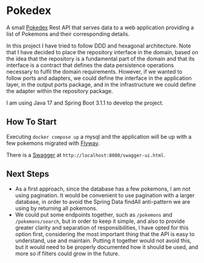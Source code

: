 # Pokedex
A small [Pokedex](https://www.pokemon.com/us/pokedex) Rest API that serves data to a web application providing a list of Pokemons and their corresponding details.

In this project I have tried to follow DDD and hexagonal architecture. Note that I have decided to place the repository 
interface in the domain, based on the idea that the repository is a fundamental part of the domain and that its 
interface is a contract that defines the data persistence operations necessary to fulfil the domain requirements. 
However, if we wanted to follow ports and adapters, we could define the interface in the application layer, 
in the output ports package, and in the infrastructure we could define the adapter within the repository package.

I am using Java 17 and Spring Boot 3.1.1 to develop the project.

## How To Start
Executing `docker compose up` a mysql and the application will be up with a few pokemons migrated with 
[Flyway](https://flywaydb.org/documentation/database/mysql#java-usage).

There is a [Swagger](https://swagger.io/) at `http://localhost:8080/swagger-ui.html`.

## Next Steps
- As a first approach, since the database has a few pokemons, I am not using pagination. It would be convenient to use 
pagination with a larger database, in order to avoid the Spring Data findAll anti-pattern we are using by returning all 
pokemons.
- We could put some endpoints together, such as `/pokemons` and `/pokemons/search`, but in order to keep it simple, 
and also to provide greater clarity and separation of responsibilities, I have opted for this option first, considering 
the most important thing that the API is easy to understand, use and maintain. Putting it together would not avoid 
this, but it would need to be properly documented how it should be used, and more so if filters could grow in the 
future.